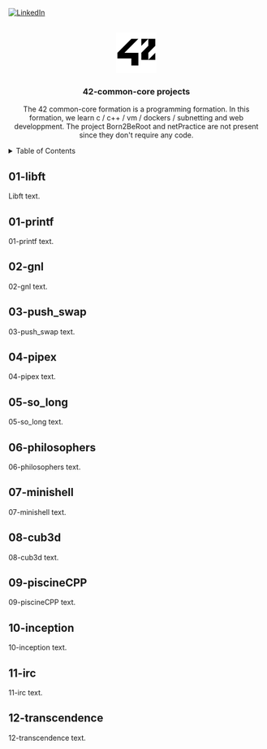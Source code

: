 <div id="top"></div>

[![LinkedIn][linkedin-shield]][linkedin-url]

<!-- PROJECT LOGO -->
<br />
<div align="center">
  <a href="https://github.com/github_username/repo_name">
    <img src="images/42_Logo.svg.png" alt="Logo" width="80" height="80">
  </a>

<h3 align="center">42-common-core projects</h3>

  <p align="center">
    The 42 common-core formation is a programming formation. In this formation, we learn c / c++ / vm / dockers / subnetting and web developpment. The project Born2BeRoot and netPractice are not present since they don't require any code.
  </p>
</div>

<!-- TABLE OF CONTENTS -->
<details>
  <summary>Table of Contents</summary>
  <ol>
    <li>
      <a href="#01-libft">libft</a>
    </li>
    <li>
      <a href="#02-printf">printf</a>
    </li>
    <li>
      <a href="#03-gnl">gnl</a>
    </li>
    <li>
      <a href="#04-push_swap">push_swap</a>
    </li>
    <li>
      <a href="#05-pipex">pipex</a>
    </li>
    <li>
      <a href="#06-so_long">so_long</a>
    </li>
    <li>
      <a href="#07-philosophers">philosophers</a>
    </li>
    <li>
      <a href="#08-minishell">minishell</a>
    </li>
    <li>
      <a href="#09-cub3d">cub3d</a>
    </li>
    <li>
      <a href="#10-piscineCPP">piscineCPP</a>
    </li>
    <li>
      <a href="#11-inception">inception</a>
    </li>
    <li>
      <a href="#12-irc">irc</a>
    </li>
    <li>
      <a href="#13-transcendence">transcendence</a>
    </li>
  </ol>
</details>

 <!-- 01-libft -->
## 01-libft
<p>
Libft text.
</p>

<!-- 01-printf -->
## 01-printf
<p>
01-printf text.
</p>

<!-- 02-gnl -->
## 02-gnl
<p>
02-gnl text.
</p>

<!-- 03-push_swap -->
## 03-push_swap
<p>
03-push_swap text.
</p>

<!-- 04-pipex -->
## 04-pipex
<p>
04-pipex text.
</p>

<!-- 05-so_long -->
## 05-so_long
<p>
05-so_long text.
</p>

<!-- 06-philosophers -->
## 06-philosophers
<p>
06-philosophers text.
</p>

<!-- 07-minishell -->
## 07-minishell
<p>
07-minishell text.
</p>

<!-- 08-cub3d -->
## 08-cub3d
<p>
08-cub3d text.
</p>

<!-- 09-piscineCPP -->
## 09-piscineCPP
<p>
09-piscineCPP text.
</p>

<!-- 10-inception -->
## 10-inception
<p>
10-inception text.
</p>

<!-- 11-irc -->
## 11-irc
<p>
11-irc text.
</p>

<!-- 12-transcendence -->
## 12-transcendence
<p>
12-transcendence text.
</p>


<!-- MARKDOWN LINKS & IMAGES -->
<!-- https://www.markdownguide.org/basic-syntax/#reference-style-links -->
[linkedin-shield]: https://img.shields.io/badge/-LinkedIn-black.svg?style=for-the-badge&logo=linkedin&colorB=555
[linkedin-url]: https://www.linkedin.com/in/anthony-guay-75b27421b/
[product-screenshot]: images/screenshot.png
